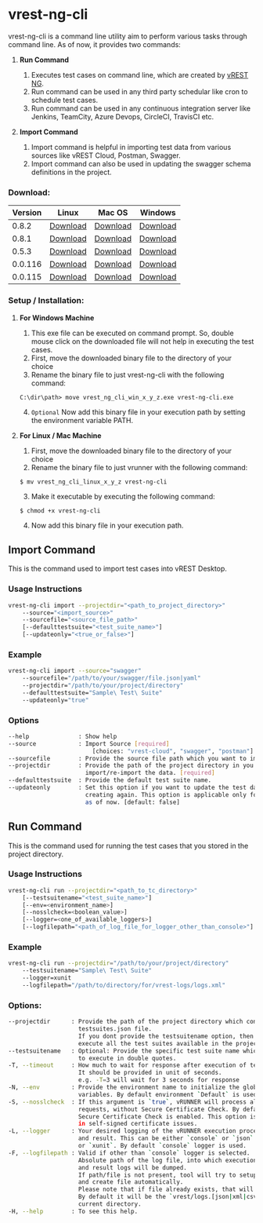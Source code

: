 

# vrest-ng-cli

vrest-ng-cli is a command line utility aim to perform various tasks through command line. As of now, it provides two commands:
1. **Run Command**
	1.  Executes test cases on command line, which are created by [vREST NG](https://ng.vrest.io).
	2. Run command can be used in any third party schedular like cron to schedule test cases.
	3. Run command can be used in any continuous integration server like Jenkins, TeamCity, Azure Devops, CircleCI, TravisCI etc.

2. **Import Command**
	1.  Import command is helpful in importing test data from various sources like vREST Cloud, Postman, Swagger.
	2. Import command can also be used in updating the swagger schema definitions in the project.

### Download:

| Version | Linux | Mac OS | Windows |
| ------------- | ------------ | ------------| ----------- |
| 0.8.2 | [Download](https://github.com/Optimizory/vrest-ng-cli/releases/download/v0.8.2/vrest_ng_cli_linux_0_8_2) | [Download](https://github.com/Optimizory/vrest-ng-cli/releases/download/v0.8.2/vrest_ng_cli_mac_0_8_2) | [Download](https://github.com/Optimizory/vrest-ng-cli/releases/download/v0.8.2/vrest_ng_cli_win_0_8_2.exe) |
| 0.8.1 | [Download](https://github.com/Optimizory/vrest-ng-cli/releases/download/v0.8.1/vrest_ng_cli_linux_0_8_1) | [Download](https://github.com/Optimizory/vrest-ng-cli/releases/download/v0.8.1/vrest_ng_cli_mac_0_8_1) | [Download](https://github.com/Optimizory/vrest-ng-cli/releases/download/v0.8.1/vrest_ng_cli_win_0_8_1.exe) |
| 0.5.3 | [Download](https://github.com/Optimizory/vrest-ng-cli/releases/download/v0.5.3/vrest_runner_linux_0_5_3) | [Download](https://github.com/Optimizory/vrest-ng-cli/releases/download/v0.5.3/vrest_runner_mac_0_5_3) | [Download](https://github.com/Optimizory/vrest-ng-cli/releases/download/v0.5.3/vrest_runner_win_0_5_3.exe) |
| 0.0.116 | [Download](https://github.com/Optimizory/vrest-ng-cli/releases/download/v0.0.116/vrest_runner_linux_0_0_116) | [Download](https://github.com/Optimizory/vrest-ng-cli/releases/download/v0.0.116/vrest_runner_mac_0_0_116) | [Download](https://github.com/Optimizory/vrest-ng-cli/releases/download/v0.0.116/vrest_runner_win_0_0_116.exe) |
| 0.0.115 | [Download](https://github.com/Optimizory/vrest-ng-cli/releases/download/v0.0.115/vrest_runner_linux_0_0_115) | [Download](https://github.com/Optimizory/vrest-ng-cli/releases/download/v0.0.115/vrest_runner_mac_0_0_115) | [Download](https://github.com/Optimizory/vrest-ng-cli/releases/download/v0.0.115/vrest_runner_win_0_0_115.exe) |

### Setup / Installation:

1.  **For Windows Machine**
	1. This exe file can be executed on command prompt. So, double mouse click on the downloaded file will not help in executing the test cases.  
	2. First, move the downloaded binary file to the directory of your choice
	3. Rename the binary file to just vrest-ng-cli with the following command:

    `C:\dir\path> move vrest_ng_cli_win_x_y_z.exe vrest-ng-cli.exe`

	4. `Optional` Now add this binary file in your execution path by setting the environment variable PATH.

2.  **For Linux / Mac Machine**
	1. First, move the downloaded binary file to the directory of your choice
	2. Rename the binary file to just vrunner with the following command:

    `$ mv vrest_ng_cli_linux_x_y_z vrest-ng-cli`

	3. Make it executable by executing the following command:

    `$ chmod +x vrest-ng-cli`

	4. Now add this binary file in your execution path.

## Import Command

This is the command used to import test cases into vREST Desktop.

### Usage Instructions
```bash
vrest-ng-cli import --projectdir="<path_to_project_directory>"
	--source="<import_source>"
	--sourcefile="<source_file_path>"
	[--defaulttestsuite="<test_suite_name>"]
	[--updateonly="<true_or_false>"]
```
### Example
```bash
vrest-ng-cli import --source="swagger"
	--sourcefile="/path/to/your/swagger/file.json|yaml"
	--projectdir="/path/to/your/project/directory"
	--defaulttestsuite="Sample\ Test\ Suite"
	--updateonly="true"
```

### Options
```bash
--help              : Show help
--source            : Import Source [required]
                        [choices: "vrest-cloud", "swagger", "postman"]
--sourcefile        : Provide the source file path which you want to import.
--projectdir        : Provide the path of the project directory in you want to
                      import/re-import the data. [required]
--defaulttestsuite  : Provide the default test suite name.
--updateonly        : Set this option if you want to update the test data instead of 
                      creating again. This option is applicable only for swagger source 
                      as of now. [default: false]
```

## Run Command
This is the command used for running the test cases that you stored in the project directory.

### Usage Instructions
```bash
vrest-ng-cli run --projectdir="<path_to_tc_directory>"
	[--testsuitename="<test_suite_name>"]
	[--env=<environment_name>] 
	[--nosslcheck=<boolean_value>]
	[--logger=<one_of_available_loggers>]
	[--logfilepath="<path_of_log_file_for_logger_other_than_console>"]
```

### Example
```bash
vrest-ng-cli run --projectdir="/path/to/your/project/directory"
	--testsuitename="Sample\ Test\ Suite"
	--logger=xunit
	--logfilepath="/path/to/directory/for/vrest-logs/logs.xml"
```

### Options:
```bash
--projectdir      : Provide the path of the project directory which contains the 
                    testsuites.json file.
                    If you dont provide the testsuitename option, then it will 
                    execute all the test suites available in the project.
--testsuitename   : Optional: Provide the specific test suite name which you want 
                    to execute in double quotes.
-T, --timeout     : How much to wait for response after execution of test case.
                    It should be provided in unit of seconds.
                    e.g. -T=3 will wait for 3 seconds for response
-N, --env         : Provide the environment name to initialize the global 
                    variables. By default environment `Default` is used.
-S, --nosslcheck  : If this argument is `true`, vRUNNER will process all 
                    requests, without Secure Certificate Check. By default 
                    Secure Certificate Check is enabled. This option is useful 
                    in self-signed certificate issues.
-L, --logger      : Your desired logging of the vRUNNER execution process 
                    and result. This can be either `console` or `json` or `csv` 
                    or `xunit`. By default `console` logger is used.
-F, --logfilepath : Valid if other than `console` logger is selected.
                    Absolute path of the log file, into which execution process 
                    and result logs will be dumped.
                    If path/file is not present, tool will try to setup that path, 
                    and create file automatically.
                    Please note that if file already exists, that will be overwritten.
                    By default it will be the `vrest/logs.[json|xml|csv]` in 
                    current directory.
-H, --help        : To see this help.
```